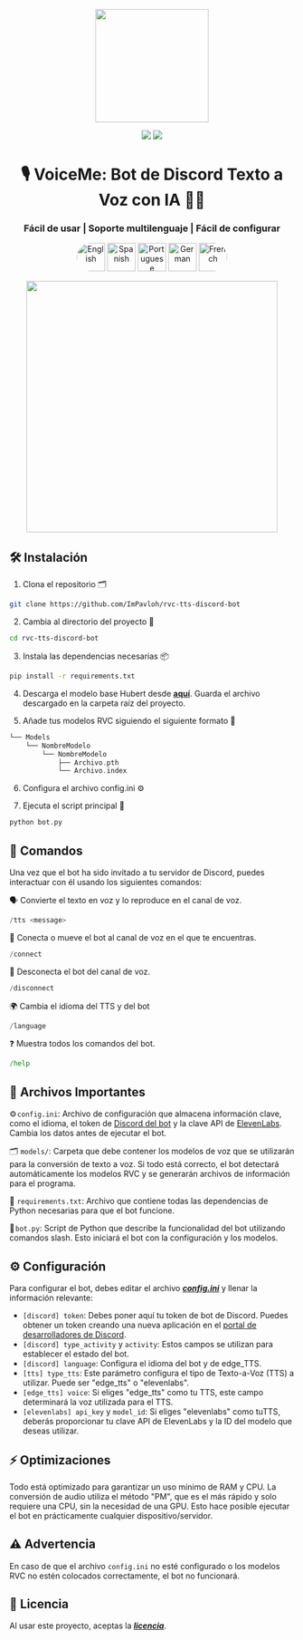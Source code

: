 <div align="center">
  
<img src="https://i.imgur.com/hWNq5jh.png" width="200"/><br>
  
<a href="https://github.com/ImPavloh/rvc-tts-discord-bot" target="_blank"><img src="https://img.shields.io/github/license/impavloh/rvc-tts-discord-bot?style=for-the-badge&logo=github&logoColor=white"></a>
<a href="https://twitter.com/ImPavloh" target="_blank"><img src="https://img.shields.io/badge/Pavloh-%231DA1F2.svg?style=for-the-badge&logo=twitter&logoColor=white"></a>

<h1>🎙️ VoiceMe: Bot de Discord Texto a Voz  con IA 🤖💬</h1>
<h3>Fácil de usar | Soporte multilenguaje | Fácil de configurar</h3>

<a href="README.md"><img alt="English" src="https://unpkg.com/language-icons/icons/en.svg" width="50px" style="border-top-left-radius: 25px; border-bottom-left-radius: 25px;"></a>
<a href="README_es.md"><img alt="Spanish" src="https://unpkg.com/language-icons/icons/es.svg" width="50px"></a>
<a href="README_pt.md"><img alt="Portuguese" src="https://unpkg.com/language-icons/icons/pt.svg" width="50px"></a>
<a href="README_de.md"><img alt="German" src="https://unpkg.com/language-icons/icons/de.svg" width="50px"></a>
<a href="README_fr.md"><img alt="French" src="https://unpkg.com/language-icons/icons/fr.svg" width="50px" style="border-top-right-radius: 25px; border-bottom-right-radius: 25px;"></a><br>

<img src="https://i.imgur.com/s6ksS9x.png" width="444"/>
</div>

## 🛠️ Instalación

1. Clona el repositorio 🗂️ 
```bash
git clone https://github.com/ImPavloh/rvc-tts-discord-bot
```

2. Cambia al directorio del proyecto 📁 
```bash
cd rvc-tts-discord-bot
```

3. Instala las dependencias necesarias 📦
```bash
pip install -r requirements.txt
```

4. Descarga el modelo base Hubert desde **[aquí](https://huggingface.co/spaces/ImPavloh/RVC-TTS-Demo/resolve/main/hubert_base.pt)**. Guarda el archivo descargado en la carpeta raíz del proyecto.

5. Añade tus modelos RVC siguiendo el siguiente formato 📂
```Swift
└── Models
    └── NombreModelo
        └── NombreModelo
            ├── Archivo.pth
            └── Archivo.index
```

6. Configura el archivo config.ini ⚙️

7. Ejecuta el script principal 🚀
```bash
python bot.py
```

## 📝 Comandos 

Una vez que el bot ha sido invitado a tu servidor de Discord, puedes interactuar con él usando los siguientes comandos:

🗣️ Convierte el texto en voz y lo reproduce en el canal de voz.
```python
/tts <message>
```

🔗 Conecta o mueve el bot al canal de voz en el que te encuentras.
```python
/connect
```

🔌 Desconecta el bot del canal de voz.
```python
/disconnect
```

🌍 Cambia el idioma del TTS y del bot
```python
/language
```

❓ Muestra todos los comandos del bot.
```python
/help
```

## 📄 Archivos Importantes

⚙️ `config.ini`: Archivo de configuración que almacena información clave, como el idioma, el token de [Discord del bot](https://discord.com/developers/applications) y la clave API de [ElevenLabs](https://elevenlabs.io). Cambia los datos antes de ejecutar el bot.

🗂️ `models/`: Carpeta que debe contener los modelos de voz que se utilizarán para la conversión de texto a voz. Si todo está correcto, el bot detectará automáticamente los modelos RVC y se generarán archivos de información para el programa.

📑 `requirements.txt`: Archivo que contiene todas las dependencias de Python necesarias para que el bot funcione.

🤖 `bot.py`: Script de Python que describe la funcionalidad del bot utilizando comandos slash. Esto iniciará el bot con la configuración y los modelos.

## ⚙️ Configuración

Para configurar el bot, debes editar el archivo ***[config.ini](https://github.com/ImPavloh/cpu-rvc-tts-discord-bot/blob/main/config.ini)*** y llenar la información relevante:

- `[discord] token`: Debes poner aquí tu token de bot de Discord. Puedes obtener un token creando una nueva aplicación en el [portal de desarrolladores de Discord](https://discord.com/developers/applications).
- `[discord] type_activity` y `activity`: Estos campos se utilizan para establecer el estado del bot.
- `[discord] language`: Configura el idioma del bot y de edge_TTS.
- `[tts] type_tts`: Este parámetro configura el tipo de Texto-a-Voz (TTS) a utilizar. Puede ser "edge_tts" o "elevenlabs".
- `[edge_tts] voice`: Si eliges "edge_tts" como tu TTS, este campo determinará la voz utilizada para el TTS.
- `[elevenlabs] api_key` y `model_id`: Si eliges "elevenlabs" como tuTTS, deberás proporcionar tu clave API de ElevenLabs y la ID del modelo que deseas utilizar.

## ⚡ Optimizaciones

Todo está optimizado para garantizar un uso mínimo de RAM y CPU. La conversión de audio utiliza el método "PM", que es el más rápido y solo requiere una CPU, sin la necesidad de una GPU. Esto hace posible ejecutar el bot en prácticamente cualquier dispositivo/servidor.

## ⚠️ Advertencia

En caso de que el archivo `config.ini` no esté configurado o los modelos RVC no estén colocados correctamente, el bot no funcionará.

## 📝 Licencia

Al usar este proyecto, aceptas la ***[licencia](https://github.com/ImPavloh/rvc-tts-discord-bot/blob/main/LICENSE)***.
